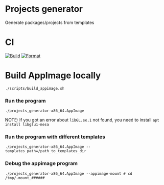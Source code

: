# Projects generator
Generate packages/projects from templates

# CI
[![Build](https://github.com/JafarAbdi/projects_generator/actions/workflows/build_cmake.yml/badge.svg)](https://github.com/JafarAbdi/projects_generator/actions/workflows/build_cmake.yml)
[![Format](https://github.com/JafarAbdi/projects_generator/actions/workflows/format.yml/badge.svg)](https://github.com/JafarAbdi/projects_generator/actions/workflows/format.yml)

# Build AppImage locally

```
./scripts/build_appimage.sh
```

### Run the program
```
./projects_generator-x86_64.AppImage
```

NOTE: If you got an error about `libGL.so.1` not found, you need to install `apt install libglu1-mesa`

### Run the program with different templates
```
./projects_generator-x86_64.AppImage --templates_path=/path_to_templates_dir
```

### Debug the appimage program
```
./projects_generator-x86_64.AppImage --appimage-mount # cd /tmp/.mount_######
```

